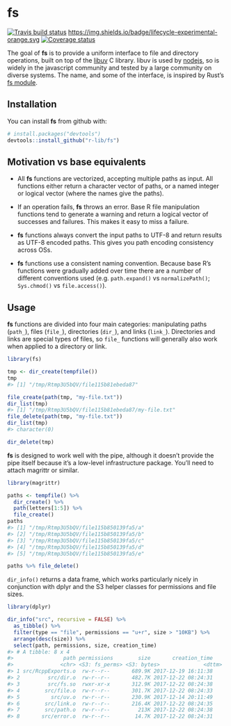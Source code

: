 
<!-- README.md is generated from README.Rmd. Please edit that file -->

# fs

[![Travis build
status](https://travis-ci.org/r-lib/fs.svg?branch=master)](https://travis-ci.org/r-lib/fs)
<https://img.shields.io/badge/lifecycle-experimental-orange.svg>
[![Coverage
status](https://codecov.io/gh/r-lib/fs/branch/master/graph/badge.svg)](https://codecov.io/github/r-lib/fs?branch=master)

The goal of **fs** is to provide a uniform interface to file and
directory operations, built on top of the
[libuv](http://docs.libuv.org/en/v1.x/fs.html) C library. libuv is used
by [nodejs](https://nodejs.org), so is widely in the javascript
community and tested by a large community on diverse systems. The name,
and some of the interface, is inspired by Rust’s [fs
module](https://doc.rust-lang.org/std/fs/index.html).

## Installation

You can install **fs** from github with:

``` r
# install.packages("devtools")
devtools::install_github("r-lib/fs")
```

## Motivation vs base equivalents

  - All **fs** functions are vectorized, accepting multiple paths as
    input. All functions either return a character vector of paths, or a
    named integer or logical vector (where the names give the paths).

  - If an operation fails, **fs** throws an error. Base R file
    manipulation functions tend to generate a warning and return a
    logical vector of successes and failures. This makes it easy to miss
    a failure.

  - **fs** functions always convert the input paths to UTF-8 and return
    results as UTF-8 encoded paths. This gives you path encoding
    consistency across OSs.

  - **fs** functions use a consistent naming convention. Because base
    R’s functions were gradually added over time there are a number of
    different conventions used (e.g. `path.expand()` vs
    `normalizePath()`; `Sys.chmod()` vs `file.access()`).

## Usage

**fs** functions are divided into four main categories: manipulating
paths (`path_`), files (`file_`), directories (`dir_`), and links
(`link_`). Directories and links are special types of files, so `file_`
functions will generally also work when applied to a directory or link.

``` r
library(fs)

tmp <- dir_create(tempfile())
tmp
#> [1] "/tmp/Rtmp3U5bQV/file115b81ebeda87"

file_create(path(tmp, "my-file.txt"))
dir_list(tmp)
#> [1] "/tmp/Rtmp3U5bQV/file115b81ebeda87/my-file.txt"
file_delete(path(tmp, "my-file.txt"))
dir_list(tmp)
#> character(0)

dir_delete(tmp)
```

**fs** is designed to work well with the pipe, although it doesn’t
provide the pipe itself because it’s a low-level infrastructure package.
You’ll need to attach magrittr or similar.

``` r
library(magrittr)

paths <- tempfile() %>%
  dir_create() %>%
  path(letters[1:5]) %>%
  file_create() 
paths
#> [1] "/tmp/Rtmp3U5bQV/file115b850139fa5/a"
#> [2] "/tmp/Rtmp3U5bQV/file115b850139fa5/b"
#> [3] "/tmp/Rtmp3U5bQV/file115b850139fa5/c"
#> [4] "/tmp/Rtmp3U5bQV/file115b850139fa5/d"
#> [5] "/tmp/Rtmp3U5bQV/file115b850139fa5/e"

paths %>% file_delete()
```

`dir_info()` returns a data frame, which works particularly nicely in
conjunction with dplyr and the S3 helper classes for permissions and
file sizes.

``` r
library(dplyr)

dir_info("src", recursive = FALSE) %>%
  as_tibble() %>%
  filter(type == "file", permissions == "u+r", size > "10KB") %>%
  arrange(desc(size)) %>%
  select(path, permissions, size, creation_time)
#> # A tibble: 8 x 4
#>                path permissions        size       creation_time
#>               <chr> <S3: fs_perms> <S3: bytes>              <dttm>
#> 1 src/RcppExports.o  rw-r--r--       689.9K 2017-12-19 16:11:38
#> 2         src/dir.o  rw-r--r--       482.7K 2017-12-22 08:24:31
#> 3         src/fs.so  rwxr-xr-x       312.9K 2017-12-22 08:24:38
#> 4        src/file.o  rw-r--r--       301.7K 2017-12-22 08:24:33
#> 5          src/uv.o  rw-r--r--       230.9K 2017-12-14 20:11:49
#> 6        src/link.o  rw-r--r--       216.4K 2017-12-22 08:24:35
#> 7        src/path.o  rw-r--r--         213K 2017-12-22 08:24:38
#> 8       src/error.o  rw-r--r--        14.7K 2017-12-22 08:24:31
```

